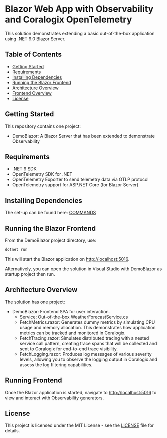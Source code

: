 # Blazor Web App with Observability and Coralogix OpenTelemetry 

This solution demonstrates extending a basic out-of-the-box application using .NET 9.0 Blazor Server. 

## Table of Contents

- [Getting Started](#getting-started)
- [Requirements](#requirements)
- [Installing Dependencies](#installing-dependencies)
- [Running the Blazor Frontend](#running-the-blazor-frontend)
- [Architecture Overview](#architecture-overview)
- [Frontend Overview](#frontend-overview)
- [License](#license)

## Getting Started

This repository contains one project:

* DemoBlazor: A Blazor Server that has been extended to demonstrate Observability

## Requirements

* .NET 9 SDK
* OpenTelemetry SDK for .NET
* OpenTelemetry Exporter to send telemetry data via OTLP protocol
* OpenTelemetry support for ASP.NET Core (for Blazor Server)

## Installing Dependencies

The set-up can be found here: [COMMANDS](COMMANDS.md) 

## Running the Blazor Frontend

From the DemoBlazor project directory, use:

```bash
dotnet run
```

This will start the Blazor application on <http://localhost:5016>.

Alternatively, you can open the solution in Visual Studio with DemoBlazor as startup project then run.

## Architecture Overview

The solution has one project:

* DemoBlazor: Frontend SPA for user interaction.
    * Service: Out-of-the-box WeatherForecastService.cs
    * FetchMetrics.razor: Generates dummy metrics by simulating CPU usage and memory allocation. This demonstrates how application metrics can be tracked and monitored in Coralogix.
    * FetchTracing.razor: Simulates distributed tracing with a nested service call pattern, creating trace spans that will be collected and sent to Coralogix for end-to-end trace visibility.
    * FetchLogging.razor: Produces log messages of various severity levels, allowing you to observe the logging output in Coralogix and assess the log filtering capabilities.

## Running Frontend

Once the Blazor application is started, navigate to <http://localhost:5016> to view and interact with Observability generators.


## License

This project is licensed under the MIT License - see the [LICENSE](LICENSE) file for details.
